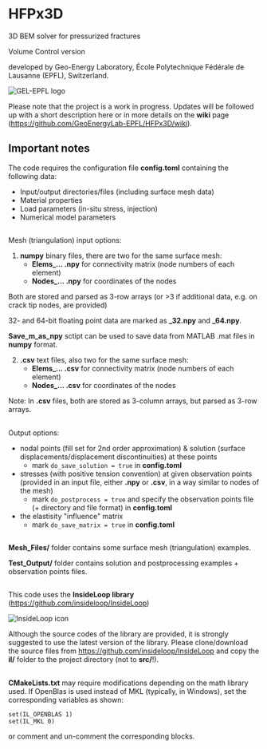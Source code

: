 # HFPx3D
3D BEM solver for pressurized fractures

Volume Control version

developed by Geo-Energy Laboratory, École Polytechnique Fédérale de Lausanne
(EPFL), Switzerland.

![GEL-EPFL logo](http://gel.epfl.ch/files/content/sites/gel/files/Pictures/LOGOGEL-final-right-01.png?v=2&s=50)

Please note that the project is a work in progress.
Updates will be followed up with a short description here
or in more details on the **wiki** page
(https://github.com/GeoEnergyLab-EPFL/HFPx3D/wiki).

## Important notes
The code requires the configuration file **config.toml** containing the
following data:
- Input/output directories/files (including surface mesh data)
- Material properties
- Load parameters (in-situ stress, injection)
- Numerical model parameters
##
Mesh (triangulation) input options:
1. **numpy** binary files, there are two for the same surface mesh:
    - **Elems_... .npy** for connectivity matrix (node numbers of each element)
    - **Nodes_... .npy** for coordinates of the nodes

  Both are stored and parsed as 3-row arrays (or >3 if additional data,
e.g. on crack tip nodes, are provided)

  32- and 64-bit floating point data are marked as **_32.npy** and **_64.npy**.

**Save_m_as_npy** sctipt can be used to save data from MATLAB .mat files in
**numpy** format.

2. **.csv** text files, also two for the same surface mesh:
    - **Elems_... .csv** for connectivity matrix (node numbers of each element)
    - **Nodes_... .csv** for coordinates of the nodes

  Note: In **.csv** files, both are stored as 3-column arrays,
but parsed as 3-row arrays.
##
Output options:
- nodal points (fill set for 2nd order approximation)
& solution (surface displacements/displacement discontinuities)
at these points
    - mark ```do_save_solution = true``` in **config.toml**
- stresses (with positive tension convention) at given observation points
(provided in an input file, either **.npy** or **.csv**,
in a way similar to nodes of the mesh)
    - mark ```do_postprocess = true``` and specify
  the observation points file (+ directory and file format) in **config.toml**
- the elastisity "influence" matrix
    - mark ```do_save_matrix = true``` in **config.toml**
##
**Mesh_Files/** folder contains some surface mesh (triangulation) examples.

**Test_Output/** folder contains solution and postprocessing examples +
observation points files.

##
This code uses the **InsideLoop library** (https://github.com/insideloop/InsideLoop)

![InsideLoop icon](http://www.insideloop.io/wp-content/uploads/2014/09/inside-loop-logo-front.png)

Although the source codes of the library are provided, it is strongly suggested
to use the latest version of the library. Please clone/download the source
files from https://github.com/insideloop/InsideLoop
and copy the **il/** folder to the project directory (not to **src/**!).

##
**CMakeLists.txt** may require modifications depending on the math library used.
If OpenBlas is used instead of MKL (typically, in Windows), set the
corresponding variables as shown:
```
set(IL_OPENBLAS 1)
set(IL_MKL 0)
```
or comment and un-comment the corresponding blocks.